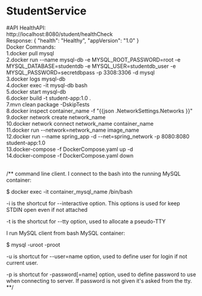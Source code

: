 # StudentService

#API
HealthAPI:<br />
http://localhost:8080/student/healthCheck<br />
Response:
    {
        "health": "Healthy",
        "appVersion": "1.0"
    }
<br />
Docker Commands:<br />
1.docker pull mysql<br />
2.docker run --name mysql-db -e MYSQL_ROOT_PASSWORD=root -e MYSQL_DATABASE=studentdb -e MYSQL_USER=studentdb_user -e MYSQL_PASSWORD=secretdbpass -p 3308:3306 -d mysql<br />
3.docker logs mysql-db<br />
4.docker exec -it mysql-db bash<br />
5.docker start mysql-db<br />
6.docker build -t student-app:1.0 .<br />
7.mvn clean package -DskipTests<br />
8.docker inspect container_name -f "{{json .NetworkSettings.Networks }}"<br />
9.docker network create network_name<br />
10.docker network connect network_name container_name<br />
11.docker run --network=network_name image_name<br />
12.docker run --name spring_app -d --net=spring_network -p 8080:8080 student-app:1.0<br /> 
13.docker-compose -f DockerCompose.yaml up -d<br />
14.docker-compose -f DockerCompose.yaml down<br />

<br />
/**
command line client.
I connect to the bash into the running MySQL container:

$ docker exec -it container_mysql_name /bin/bash

-i is the shortcut for --interactive option. This options is used for keep STDIN open even if not attached

-t is the shortcut for --tty option, used to allocate a pseudo-TTY

I run MySQL client from bash MySQL container:

$ mysql -uroot -proot

-u is shortcut for --user=name option, used to define user for login if not current user.

-p is shortcut for -password[=name] option, used to define password to use when connecting to server. If password is not given it's asked from the tty.
**/

